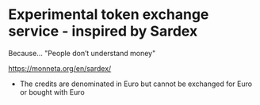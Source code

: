 # Experimental token exchange service - inspired by Sardex

Because... "People don’t understand money"

https://monneta.org/en/sardex/

- The credits are denominated in Euro but cannot be exchanged for Euro or bought with Euro
